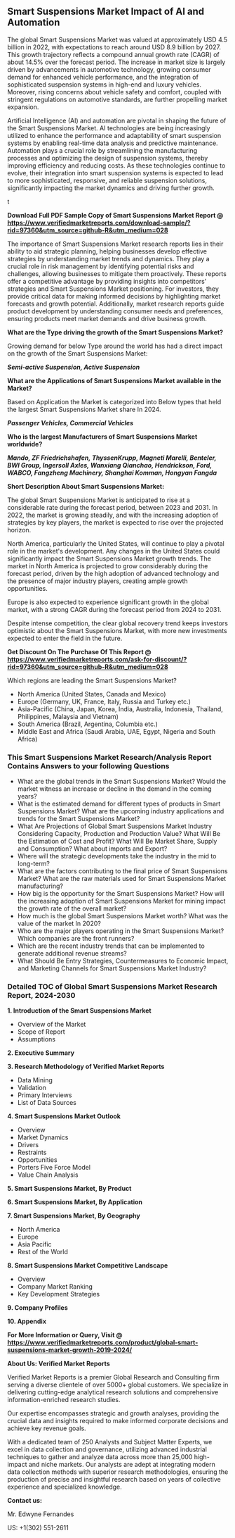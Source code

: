 <h2>Smart Suspensions Market Impact of AI and Automation</h2><p>The global Smart Suspensions Market was valued at approximately USD 4.5 billion in 2022, with expectations to reach around USD 8.9 billion by 2027. This growth trajectory reflects a compound annual growth rate (CAGR) of about 14.5% over the forecast period. The increase in market size is largely driven by advancements in automotive technology, growing consumer demand for enhanced vehicle performance, and the integration of sophisticated suspension systems in high-end and luxury vehicles. Moreover, rising concerns about vehicle safety and comfort, coupled with stringent regulations on automotive standards, are further propelling market expansion.</p><p>Artificial Intelligence (AI) and automation are pivotal in shaping the future of the Smart Suspensions Market. AI technologies are being increasingly utilized to enhance the performance and adaptability of smart suspension systems by enabling real-time data analysis and predictive maintenance. Automation plays a crucial role by streamlining the manufacturing processes and optimizing the design of suspension systems, thereby improving efficiency and reducing costs. As these technologies continue to evolve, their integration into smart suspension systems is expected to lead to more sophisticated, responsive, and reliable suspension solutions, significantly impacting the market dynamics and driving further growth.</p>t</p><p id="" class=""><strong>Download Full PDF Sample Copy of Smart Suspensions Market Report @ <a href="https://www.verifiedmarketreports.com/download-sample/?rid=97360&utm_source=github-R&utm_medium=028" target="_blank">https://www.verifiedmarketreports.com/download-sample/?rid=97360&utm_source=github-R&utm_medium=028</a></strong></p><p>The importance of&nbsp;Smart Suspensions Market research reports lies in their ability to aid strategic planning, helping businesses develop effective strategies by understanding market trends and dynamics. They play a crucial role in risk management by identifying potential risks and challenges, allowing businesses to mitigate them proactively. These reports offer a competitive advantage by providing insights into competitors' strategies and Smart Suspensions Market positioning. For investors, they provide critical data for making informed decisions by highlighting market forecasts and growth potential. Additionally, market research reports guide product development by understanding consumer needs and preferences, ensuring products meet market demands and drive business growth.</p><p><strong>What are the&nbsp;Type driving the growth of the Smart Suspensions Market?</strong></p><p id="" class="">Growing demand for below Type around the world has had a direct impact on the growth of the Smart Suspensions Market:</p><em><strong>Semi-active Suspension, Active Suspension</strong></em></p><strong>What are the&nbsp;Applications&nbsp;of Smart Suspensions Market available in the Market?</strong></p><p id="" class="">Based on Application the Market is categorized into Below types that held the largest Smart Suspensions Market share In 2024.</p><em><strong>Passenger Vehicles, Commercial Vehicles</strong></em></p><strong>Who is the largest Manufacturers of Smart Suspensions Market worldwide?</strong></p><p><em><strong>Mando, ZF Friedrichshafen, ThyssenKrupp, Magneti Marelli, Benteler, BWI Group, Ingersoll Axles, Wanxiang Qianchao, Hendrickson, Ford, WABCO, Fangzheng Machinery, Shanghai Komman, Hongyan Fangda</strong></em></p><p id="" class=""><strong>Short Description About Smart Suspensions Market:</strong></p><p>The global Smart Suspensions Market is anticipated to rise at a considerable rate during the forecast period, between 2023 and 2031. In 2022, the market is growing steadily, and with the increasing adoption of strategies by key players, the market is expected to rise over the projected horizon.</p><p>North America, particularly the United States, will continue to play a pivotal role in the market's development. Any changes in the United States could significantly impact the Smart Suspensions Market growth trends. The market in North America is projected to grow considerably during the forecast period, driven by the high adoption of advanced technology and the presence of major industry players, creating ample growth opportunities.</p><p>Europe is also expected to experience significant growth in the global market, with a strong CAGR during the forecast period from 2024 to 2031.</p><p>Despite intense competition, the clear global recovery trend keeps investors optimistic about the Smart Suspensions Market, with more new investments expected to enter the field in the future.</p><p id="" class=""><strong>Get Discount On The Purchase Of This Report @ <a href="https://www.verifiedmarketreports.com/ask-for-discount/?rid=97360&utm_source=github-R&utm_medium=028" target="_blank">https://www.verifiedmarketreports.com/ask-for-discount/?rid=97360&utm_source=github-R&utm_medium=028</a></strong></p>Which regions are leading the Smart Suspensions Market?</p><ul><li>North America (United States, Canada and Mexico)</li><li>Europe (Germany, UK, France, Italy, Russia and Turkey etc.)</li><li>Asia-Pacific (China, Japan, Korea, India, Australia, Indonesia, Thailand, Philippines, Malaysia and Vietnam)</li><li>South America (Brazil, Argentina, Columbia etc.)</li><li>Middle East and Africa (Saudi Arabia, UAE, Egypt, Nigeria and South Africa)</li></ul><h3 id="" class="">This Smart Suspensions Market Research/Analysis Report Contains Answers to your following Questions</h3><ul><li>What are the global trends in the Smart Suspensions Market? Would the market witness an increase or decline in the demand in the coming years?</li><li>What is the estimated demand for different types of products in Smart Suspensions Market? What are the upcoming industry applications and trends for the Smart Suspensions Market?</li><li>What Are Projections of Global Smart Suspensions Market Industry Considering Capacity, Production and Production Value? What Will Be the Estimation of Cost and Profit? What Will Be Market Share, Supply and Consumption? What about imports and Export?</li><li>Where will the strategic developments take the industry in the mid to long-term?</li><li>What are the factors contributing to the final price of Smart Suspensions Market? What are the raw materials used for Smart Suspensions Market manufacturing?</li><li>How big is the opportunity for the Smart Suspensions Market? How will the increasing adoption of Smart Suspensions Market for mining impact the growth rate of the overall market?</li><li>How much is the global Smart Suspensions Market worth? What was the value of the market In 2020?</li><li>Who are the major players operating in the Smart Suspensions Market? Which companies are the front runners?</li><li>Which are the recent industry trends that can be implemented to generate additional revenue streams?</li><li>What Should Be Entry Strategies, Countermeasures to Economic Impact, and Marketing Channels for Smart Suspensions Market Industry?</li></ul><h3 id="" class="">Detailed TOC of Global Smart Suspensions Market Research Report, 2024-2030</h3><p id="" class=""><strong>1. Introduction of the Smart Suspensions Market</strong></p><ul><li>Overview of the Market</li><li>Scope of Report</li><li>Assumptions</li></ul><p id="" class=""><strong>2. Executive Summary</strong></p><p id="" class=""><strong>3. Research Methodology of Verified Market Reports</strong></p><ul><li>Data Mining</li><li>Validation</li><li>Primary Interviews</li><li>List of Data Sources</li></ul><p id="" class=""><strong>4. Smart Suspensions Market Outlook</strong></p><ul><li>Overview</li><li>Market Dynamics</li><li>Drivers</li><li>Restraints</li><li>Opportunities</li><li>Porters Five Force Model</li><li>Value Chain Analysis</li></ul><p id="" class=""><strong>5. Smart Suspensions Market, By Product</strong></p><p id="" class=""><strong>6. Smart Suspensions Market, By Application</strong></p><p id="" class=""><strong>7. Smart Suspensions Market, By Geography</strong></p><ul><li>North America</li><li>Europe</li><li>Asia Pacific</li><li>Rest of the World</li></ul><p id="" class=""><strong>8. Smart Suspensions Market Competitive Landscape</strong></p><ul><li>Overview</li><li>Company Market Ranking</li><li>Key Development Strategies</li></ul><p id="" class=""><strong>9. Company Profiles</strong></p><p id="" class=""><strong>10. Appendix</strong></p><p id="" class=""><strong>For More Information or Query, Visit @ <a href="https://www.verifiedmarketreports.com/product/global-smart-suspensions-market-growth-2019-2024/" target="_blank">https://www.verifiedmarketreports.com/product/global-smart-suspensions-market-growth-2019-2024/</a></strong></p><p id="" class=""><strong>About Us: Verified Market Reports</strong></p><p id="" class="">Verified Market Reports is a premier Global Research and Consulting firm serving a diverse clientele of over 5000+ global customers. We specialize in delivering cutting-edge analytical research solutions and comprehensive information-enriched research studies.</p><p id="" class="">Our expertise encompasses strategic and growth analyses, providing the crucial data and insights required to make informed corporate decisions and achieve key revenue goals.</p><p id="" class="">With a dedicated team of 250 Analysts and Subject Matter Experts, we excel in data collection and governance, utilizing advanced industrial techniques to gather and analyze data across more than 25,000 high-impact and niche markets. Our analysts are adept at integrating modern data collection methods with superior research methodologies, ensuring the production of precise and insightful research based on years of collective experience and specialized knowledge.</p><p id="" class=""><strong>Contact us:</strong></p><p id="" class="">Mr. Edwyne Fernandes</p><p id="" class="">US: +1(302) 551-2611</p>